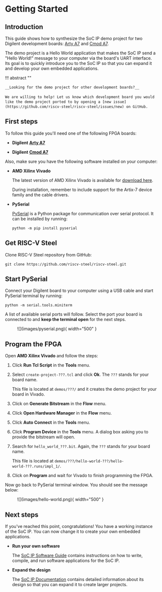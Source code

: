 # Getting Started

## Introduction

This guide shows how to synthesize the SoC IP demo project for two Digilent development boards: [Arty A7](https://digilent.com/reference/programmable-logic/arty-a7/reference-manual) and [Cmod A7](https://digilent.com/reference/programmable-logic/cmod-a7/reference-manual).

The demo project is a Hello World application that makes the SoC IP send a "Hello World!" message to your computer via the board's UART interface. Its goal is to quickly introduce you to the SoC IP so that you can expand it and develop your own embedded applications.

!!! abstract ""

    __Looking for the demo project for other development boards?__

    We are willing to help! Let us know which development board you would like the demo project ported to by opening a [new issue](https://github.com/riscv-steel/riscv-steel/issues/new) on GitHub.

## First steps

To follow this guide you'll need one of the following FPGA boards:

* **Digilent** [**Arty A7**](https://digilent.com/reference/programmable-logic/arty-a7/reference-manual)

* **Digilent** [**Cmod A7**](https://digilent.com/reference/programmable-logic/cmod-a7/reference-manual)

Also, make sure you have the following software installed on your computer:

* **AMD Xilinx Vivado**

    The latest version of AMD Xilinx Vivado is available for [download here](https://www.xilinx.com/support/download.html).

    During installation, remember to include support for the Artix-7 device family and the cable drivers.

* **PySerial**

    [PySerial](https://pyserial.readthedocs.io/en/latest/index.html) is a Python package for communication over serial protocol. It can be installed by running:

    ```
    python -m pip install pyserial
    ```

## Get RISC-V Steel

Clone RISC-V Steel repository from GitHub:

```
git clone https://github.com/riscv-steel/riscv-steel.git
```

## Start PySerial

Connect your Digilent board to your computer using a USB cable and start PySerial terminal by running:

```
python -m serial.tools.miniterm
```

A list of available serial ports will follow. Select the port your board is connected to and **keep the terminal open** for the next steps.

<figure markdown>
  ![](images/pyserial.png){ width="500" }
</figure>

## Program the FPGA

Open **AMD Xilinx Vivado** and follow the steps:

1. Click **Run Tcl Script** in the **Tools** menu.

2. Select `create-project-???.tcl` and click **Ok**. The `???` stands for your board name.

    This file is located at `demos/???/` and it creates the demo project for your board in Vivado.

3. Click on **Generate Bitstream** in the **Flow** menu.

4. Click **Open Hardware Manager** in the **Flow** menu.

5. Click **Auto Connect** in the **Tools** menu.

6. Click **Program Device** in the **Tools** menu. A dialog box asking you to provide the bitstream will open.

7. Search for `hello_world_???.bit`. Again, the `???` stands for your board name.

    This file is located at `demos/???/hello-world-???/hello-world-???.runs/impl_1/`.

8. Click on **Program** and wait for Vivado to finish programming the FPGA.

Now go back to PySerial terminal window. You should see the message below:

<figure markdown>
  ![](images/hello-world.png){ width="500" }
</figure>

## Next steps

If you've reached this point, congratulations! You have a working instance of the SoC IP. You can now change it to create your own embedded applications.

- **Run your own software**

    The [SoC IP Software Guide](software-guide.md) contains instructions on how to write, compile, and run software applications for the SoC IP.

- **Expand the design**

    The [SoC IP Documentation](soc.md) contains detailed information about its design so that you can expand it to create larger projects.

</br>
</br>